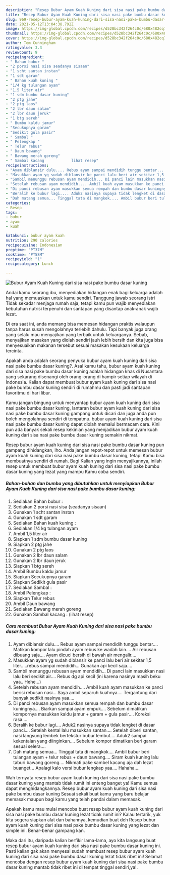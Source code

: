 ```yaml
---
description: "Resep Bubur Ayam Kuah Kuning dari sisa nasi pake bumbu dasar kuning yang nikmat dan Mudah Dibuat"
title: "Resep Bubur Ayam Kuah Kuning dari sisa nasi pake bumbu dasar kuning yang nikmat dan Mudah Dibuat"
slug: 969-resep-bubur-ayam-kuah-kuning-dari-sisa-nasi-pake-bumbu-dasar-kuning-yang-nikmat-dan-mudah-dibuat
date: 2021-05-12T13:04:38.792Z
image: https://img-global.cpcdn.com/recipes/d528bc342f264c0c/680x482cq70/bubur-ayam-kuah-kuning-dari-sisa-nasi-pake-bumbu-dasar-kuning-foto-resep-utama.jpg
thumbnail: https://img-global.cpcdn.com/recipes/d528bc342f264c0c/680x482cq70/bubur-ayam-kuah-kuning-dari-sisa-nasi-pake-bumbu-dasar-kuning-foto-resep-utama.jpg
cover: https://img-global.cpcdn.com/recipes/d528bc342f264c0c/680x482cq70/bubur-ayam-kuah-kuning-dari-sisa-nasi-pake-bumbu-dasar-kuning-foto-resep-utama.jpg
author: Tom Cunningham
ratingvalue: 3.3
reviewcount: 9
recipeingredient:
- " Bahan bubur "
- "2 porsi nasi sisa seadanya sisaan"
- "1 scht santan instan"
- "1 sdt garam"
- " Bahan kuah kuning "
- "1/4 kg tulangan ayam"
- "1,5 liter air"
- "1 sdm bumbu dasar kuning"
- "2 ptg jahe"
- "2 ptg laos"
- "2 lbr daun salam"
- "2 lbr daun jeruk"
- "1 btg sereh"
- " Bumbu kaldu jamur"
- "Secukupnya garam"
- "Sedikit gula pasir"
- " Sambal "
- " Pelengkap "
- " Telur rebus"
- " Daun bawang"
- " Bawang merah goreng"
- " Sambal kacang            lihat resep"
recipeinstructions:
- "Ayam diblansir dulu.... Rebus ayam sampai mendidih tunggu bentar.... Matikan kompor lalu pindah ayam rebus ke wadah lain.... Air rebusan dibuang saja.... Ayam dicuci bersih di bawah air mengalir...."
- "Masukkan ayam yg sudah diblansir ke panci lalu beri air sekitar 1,5 liter.....rebus sampai mendidih... Gunakan api kecil saja...."
- "Sambil menunggu rebusan ayam mendidih... Di panci lain masukkan nasi lalu beri sedikit air.... Rebus dg api kecil (ini karena nasinya masih beku yaa.. Hehe...)"
- "Setelah rebusan ayam mendidih.... Ambil kuah ayam masukkan ke panci berisi rebusan nasi... Saya ambil separuh kuahnya.... Tergantung dari banyak sedikit nasinya yaa...."
- "Di panci rebusan ayam masukkan semua rempah dan bumbu dasar kuningnya.... Biarkan sampai ayam empuk.... Sebelum dimatikan kompornya masukkan kaldu jamur + garam + gula pasir.... Koreksi rasa...."
- "Beralih ke bubur lagi.... Aduk2 nasinya supaya tidak lengket di dasar panci.... Setelah kental lalu masukkan santan.... Setelah diberi santan, nasi langsung lembek bertekstur bubur lembut.... Aduk2 sampai kekentalan yang diinginkan.... Sebelum kompor dimatikan beri garam sesuai selera...."
- "Dah matang semua... Tinggal tata di mangkok.... Ambil bubur beri tulangan ayam + telur rebus + daun bawang.... Siram kuah kuning lalu taburi bawang goreng.... Nikmati pake sambel kacang aja dah lezat buanget... Apalagi kalo versi bubur lengkap yaa.... Hahaha...."
categories:
- Resep
tags:
- bubur
- ayam
- kuah

katakunci: bubur ayam kuah 
nutrition: 290 calories
recipecuisine: Indonesian
preptime: "PT37M"
cooktime: "PT58M"
recipeyield: "1"
recipecategory: Lunch

---
```



![Bubur Ayam Kuah Kuning dari sisa nasi pake bumbu dasar kuning](https://img-global.cpcdn.com/recipes/d528bc342f264c0c/680x482cq70/bubur-ayam-kuah-kuning-dari-sisa-nasi-pake-bumbu-dasar-kuning-foto-resep-utama.jpg)

Andai kamu seorang ibu, menyediakan hidangan enak bagi keluarga adalah hal yang memuaskan untuk kamu sendiri. Tanggung jawab seorang istri Tidak sekadar menjaga rumah saja, tetapi kamu pun wajib menyediakan kebutuhan nutrisi terpenuhi dan santapan yang disantap anak-anak wajib lezat.

Di era  saat ini, anda memang bisa memesan hidangan praktis walaupun tanpa harus susah mengolahnya terlebih dahulu. Tapi banyak juga orang yang selalu mau menyajikan yang terbaik untuk keluarganya. Sebab, menyajikan masakan yang diolah sendiri jauh lebih bersih dan kita juga bisa menyesuaikan makanan tersebut sesuai masakan kesukaan keluarga tercinta. 



Apakah anda adalah seorang penyuka bubur ayam kuah kuning dari sisa nasi pake bumbu dasar kuning?. Asal kamu tahu, bubur ayam kuah kuning dari sisa nasi pake bumbu dasar kuning adalah hidangan khas di Nusantara yang sekarang disenangi oleh orang-orang di hampir setiap wilayah di Indonesia. Kalian dapat membuat bubur ayam kuah kuning dari sisa nasi pake bumbu dasar kuning sendiri di rumahmu dan pasti jadi santapan favoritmu di hari libur.

Kamu jangan bingung untuk menyantap bubur ayam kuah kuning dari sisa nasi pake bumbu dasar kuning, lantaran bubur ayam kuah kuning dari sisa nasi pake bumbu dasar kuning gampang untuk dicari dan juga anda pun boleh mengolahnya sendiri di tempatmu. bubur ayam kuah kuning dari sisa nasi pake bumbu dasar kuning dapat diolah memalui bermacam cara. Kini pun ada banyak sekali resep kekinian yang menjadikan bubur ayam kuah kuning dari sisa nasi pake bumbu dasar kuning semakin nikmat.

Resep bubur ayam kuah kuning dari sisa nasi pake bumbu dasar kuning pun gampang dihidangkan, lho. Anda jangan repot-repot untuk memesan bubur ayam kuah kuning dari sisa nasi pake bumbu dasar kuning, tetapi Kamu bisa membuatnya sendiri di rumah. Bagi Kalian yang ingin menyajikannya, inilah resep untuk membuat bubur ayam kuah kuning dari sisa nasi pake bumbu dasar kuning yang lezat yang mampu Kamu coba sendiri.

<!--inarticleads1-->

##### Bahan-bahan dan bumbu yang dibutuhkan untuk menyiapkan Bubur Ayam Kuah Kuning dari sisa nasi pake bumbu dasar kuning:

1. Sediakan  Bahan bubur :
1. Sediakan 2 porsi nasi sisa (seadanya sisaan)
1. Gunakan 1 scht santan instan
1. Gunakan 1 sdt garam
1. Sediakan  Bahan kuah kuning :
1. Sediakan 1/4 kg tulangan ayam
1. Ambil 1,5 liter air
1. Siapkan 1 sdm bumbu dasar kuning
1. Siapkan 2 ptg jahe
1. Gunakan 2 ptg laos
1. Gunakan 2 lbr daun salam
1. Gunakan 2 lbr daun jeruk
1. Siapkan 1 btg sereh
1. Ambil  Bumbu kaldu jamur
1. Siapkan Secukupnya garam
1. Siapkan Sedikit gula pasir
1. Sediakan  Sambal :
1. Ambil  Pelengkap :
1. Siapkan  Telur rebus
1. Ambil  Daun bawang
1. Sediakan  Bawang merah goreng
1. Gunakan  Sambal kacang :           (lihat resep)




<!--inarticleads2-->

##### Cara membuat Bubur Ayam Kuah Kuning dari sisa nasi pake bumbu dasar kuning:

1. Ayam diblansir dulu.... Rebus ayam sampai mendidih tunggu bentar.... Matikan kompor lalu pindah ayam rebus ke wadah lain.... Air rebusan dibuang saja.... Ayam dicuci bersih di bawah air mengalir....
1. Masukkan ayam yg sudah diblansir ke panci lalu beri air sekitar 1,5 liter.....rebus sampai mendidih... Gunakan api kecil saja....
1. Sambil menunggu rebusan ayam mendidih... Di panci lain masukkan nasi lalu beri sedikit air.... Rebus dg api kecil (ini karena nasinya masih beku yaa.. Hehe...)
1. Setelah rebusan ayam mendidih.... Ambil kuah ayam masukkan ke panci berisi rebusan nasi... Saya ambil separuh kuahnya.... Tergantung dari banyak sedikit nasinya yaa....
1. Di panci rebusan ayam masukkan semua rempah dan bumbu dasar kuningnya.... Biarkan sampai ayam empuk.... Sebelum dimatikan kompornya masukkan kaldu jamur + garam + gula pasir.... Koreksi rasa....
1. Beralih ke bubur lagi.... Aduk2 nasinya supaya tidak lengket di dasar panci.... Setelah kental lalu masukkan santan.... Setelah diberi santan, nasi langsung lembek bertekstur bubur lembut.... Aduk2 sampai kekentalan yang diinginkan.... Sebelum kompor dimatikan beri garam sesuai selera....
1. Dah matang semua... Tinggal tata di mangkok.... Ambil bubur beri tulangan ayam + telur rebus + daun bawang.... Siram kuah kuning lalu taburi bawang goreng.... Nikmati pake sambel kacang aja dah lezat buanget... Apalagi kalo versi bubur lengkap yaa.... Hahaha....




Wah ternyata resep bubur ayam kuah kuning dari sisa nasi pake bumbu dasar kuning yang mantab tidak rumit ini enteng banget ya! Kamu semua dapat menghidangkannya. Resep bubur ayam kuah kuning dari sisa nasi pake bumbu dasar kuning Sesuai sekali buat kamu yang baru belajar memasak maupun bagi kamu yang telah pandai dalam memasak.

Apakah kamu mau mulai mencoba buat resep bubur ayam kuah kuning dari sisa nasi pake bumbu dasar kuning lezat tidak rumit ini? Kalau tertarik, yuk kita segera siapkan alat dan bahannya, kemudian buat deh Resep bubur ayam kuah kuning dari sisa nasi pake bumbu dasar kuning yang lezat dan simple ini. Benar-benar gampang kan. 

Maka dari itu, daripada kalian berfikir lama-lama, ayo kita langsung buat resep bubur ayam kuah kuning dari sisa nasi pake bumbu dasar kuning ini. Pasti kalian gak akan menyesal sudah membuat resep bubur ayam kuah kuning dari sisa nasi pake bumbu dasar kuning lezat tidak ribet ini! Selamat mencoba dengan resep bubur ayam kuah kuning dari sisa nasi pake bumbu dasar kuning mantab tidak ribet ini di tempat tinggal sendiri,ya!.

